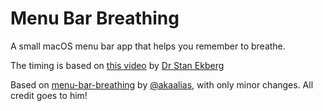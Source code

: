 # Menu Bar Breathing

A small macOS menu bar app that helps you remember to breathe.

The timing is based on [this video](https://www.youtube.com/watch?v=UZ8-Ixuh0bk) by [Dr Stan Ekberg](https://www.youtube.com/@drekberg)

Based on [menu-bar-breathing](https://github.com/akaalias/menu-bar-breathing) by [@akaalias](https://github.com/akaalias), with only minor changes. All credit goes to him!
